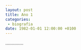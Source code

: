 ```yaml
---
layout: post
title: Ano 1
categories:
 - biografia
date: 1982-01-01 12:00:00 +0100
---
```


..............